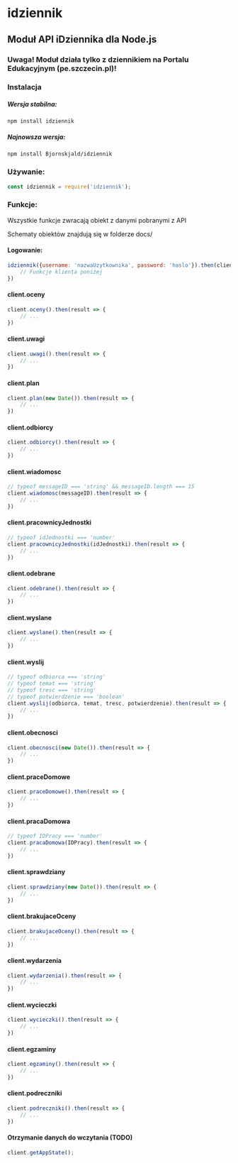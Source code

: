 # idziennik
## Moduł API iDziennika dla Node.js

### Uwaga! Moduł działa tylko z dziennikiem na Portalu Edukacyjnym (pe.szczecin.pl)!

### Instalacja

##### Wersja stabilna:
```
npm install idziennik
```

##### Najnowsza wersja:
```
npm install Bjornskjald/idziennik
```

### Używanie:

```javascript
const idziennik = require('idziennik');
```

### Funkcje:

Wszystkie funkcje zwracają obiekt z danymi pobranymi z API

Schematy obiektów znajdują się w folderze docs/

#### Logowanie:
```javascript
idziennik({username: 'nazwaUzytkownika', password: 'haslo'}).then(client => {
	// Funkcje klienta poniżej
})
```

#### client.oceny

```javascript
client.oceny().then(result => {
	// ...
})
```


#### client.uwagi

```javascript
client.uwagi().then(result => {
	// ...
})
```

#### client.plan

```javascript
client.plan(new Date()).then(result => {
	// ...
})
```

#### client.odbiorcy

```javascript
client.odbiorcy().then(result => {
	// ...
})
```

#### client.wiadomosc

```javascript
// typeof messageID === 'string' && messageID.length === 15
client.wiadomosc(messageID).then(result => { 
	// ...
})
```

#### client.pracownicyJednostki

```javascript
// typeof idJednostki === 'number'
client.pracownicyJednostki(idJednostki).then(result => {
	// ...
})
```

#### client.odebrane

```javascript
client.odebrane().then(result => {
	// ...
})
```

#### client.wyslane

```javascript
client.wyslane().then(result => {
	// ...
})
```

#### client.wyslij

```javascript
// typeof odbiorca === 'string'
// typeof temat === 'string'
// typeof tresc === 'string'
// typeof potwierdzenie === 'boolean'
client.wyslij(odbiorca, temat, tresc, potwierdzenie).then(result => {
	// ...
})
```

#### client.obecnosci

```javascript
client.obecnosci(new Date()).then(result => {
	// ...
})
```

#### client.praceDomowe

```javascript
client.praceDomowe().then(result => {
	// ...
})
```

#### client.pracaDomowa

```javascript
// typeof IDPracy === 'number'
client.pracaDomowa(IDPracy).then(result => {
	// ...
})
```

#### client.sprawdziany

```javascript
client.sprawdziany(new Date()).then(result => {
	// ...
})
```

#### client.brakujaceOceny

```javascript
client.brakujaceOceny().then(result => {
	// ...
})
```

#### client.wydarzenia

```javascript
client.wydarzenia().then(result => {
	// ...
})
```

#### client.wycieczki

```javascript
client.wycieczki().then(result => {
	// ...
})
```

#### client.egzaminy

```javascript
client.egzaminy().then(result => {
	// ...
})
```

#### client.podreczniki

```javascript
client.podreczniki().then(result => {
	// ...
})
```



#### Otrzymanie danych do wczytania (TODO)
```javascript
client.getAppState(); 
```

